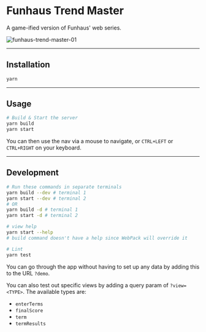 # Funhaus Trend Master

A game-ified version of Funhaus' web series.

![funhaus-trend-master-01](https://user-images.githubusercontent.com/344140/37237718-49e0e91c-23cc-11e8-82a8-d502cacfde2b.gif)

---

## Installation

```sh
yarn
```

---

## Usage

```sh
# Build & Start the server
yarn build
yarn start
```

You can then use the nav via a mouse to navigate, or `CTRL+LEFT` or `CTRL+RIGHT`
on your keyboard.

---

## Development

```sh
# Run these commands in separate terminals
yarn build --dev # terminal 1
yarn start --dev # terminal 2
# OR
yarn build -d # terminal 1
yarn start -d # terminal 2

# view help
yarn start --help
# build command doesn't have a help since WebPack will override it

# Lint
yarn test
```

You can go through the app without having to set up any data by adding this to
the URL `?demo`.

You can also test out specific views by adding a query param of `?view=<TYPE>`.
The available types are:
- `enterTerms`
- `finalScore`
- `term`
- `termResults`

